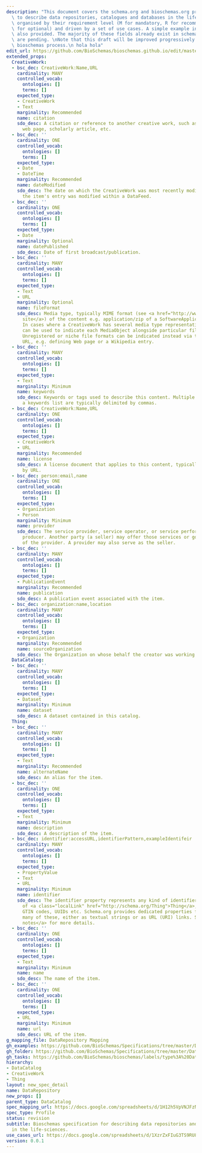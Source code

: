 ```yaml
---
description: "This document covers the schema.org and bioschemas.org properties necessary\
  \ to describe data repositories, catalogues and databases in the life sciences,\
  \ organised by their requirement level (M for mandatory, R for recommended and O\
  \ for optional) and driven by a set of use cases. A simple example in JSON-LD is\
  \ also provided. The majority of these fields already exist in schema.org, others\
  \ are pending. \nNote that this draft will be improved progressively through the\
  \ bioschemas process.\n hola hola" 
edit_url: https://github.com/BioSchemas/bioschemas.github.io/edit/master/_newSpecs/DataRepository.md
extended_props:
  CreativeWork:
  - bsc_dec: CreativeWork:Name,URL
    cardinality: MANY
    controlled_vocab:
      ontologies: []
      terms: []
    expected_type:
    - CreativeWork
    - Text
    marginality: Recommended
    name: citation
    sdo_desc: A citation or reference to another creative work, such as another publication,
      web page, scholarly article, etc.
  - bsc_dec: ''
    cardinality: ONE
    controlled_vocab:
      ontologies: []
      terms: []
    expected_type:
    - Date
    - DateTime
    marginality: Recommended
    name: dateModified
    sdo_desc: The date on which the CreativeWork was most recently modified or when
      the item's entry was modified within a DataFeed.
  - bsc_dec: ''
    cardinality: ONE
    controlled_vocab:
      ontologies: []
      terms: []
    expected_type:
    - Date
    marginality: Optional
    name: datePublished
    sdo_desc: Date of first broadcast/publication.
  - bsc_dec: ''
    cardinality: MANY
    controlled_vocab:
      ontologies: []
      terms: []
    expected_type:
    - Text
    - URL
    marginality: Optional
    name: fileFormat
    sdo_desc: Media type, typically MIME format (see <a href="http://www.iana.org/assignments/media-types/media-types.xhtml">IANA
      site</a>) of the content e.g. application/zip of a SoftwareApplication binary.
      In cases where a CreativeWork has several media type representations, 'encoding'
      can be used to indicate each MediaObject alongside particular fileFormat information.
      Unregistered or niche file formats can be indicated instead via the most appropriate
      URL, e.g. defining Web page or a Wikipedia entry.
  - bsc_dec: ''
    cardinality: MANY
    controlled_vocab:
      ontologies: []
      terms: []
    expected_type:
    - Text
    marginality: Minimum
    name: keywords
    sdo_desc: Keywords or tags used to describe this content. Multiple entries in
      a keywords list are typically delimited by commas.
  - bsc_dec: CreativeWork:Name,URL
    cardinality: ONE
    controlled_vocab:
      ontologies: []
      terms: []
    expected_type:
    - CreativeWork
    - URL
    marginality: Recommended
    name: license
    sdo_desc: A license document that applies to this content, typically indicated
      by URL.
  - bsc_dec: person:email,name
    cardinality: ONE
    controlled_vocab:
      ontologies: []
      terms: []
    expected_type:
    - Organization
    - Person
    marginality: Minimum
    name: provider
    sdo_desc: The service provider, service operator, or service performer; the goods
      producer. Another party (a seller) may offer those services or goods on behalf
      of the provider. A provider may also serve as the seller.
  - bsc_dec: ''
    cardinality: MANY
    controlled_vocab:
      ontologies: []
      terms: []
    expected_type:
    - PublicationEvent
    marginality: Recommended
    name: publication
    sdo_desc: A publication event associated with the item.
  - bsc_dec: organization:name,location
    cardinality: MANY
    controlled_vocab:
      ontologies: []
      terms: []
    expected_type:
    - Organization
    marginality: Recommended
    name: sourceOrganization
    sdo_desc: The Organization on whose behalf the creator was working.
  DataCatalog:
  - bsc_dec: ''
    cardinality: MANY
    controlled_vocab:
      ontologies: []
      terms: []
    expected_type:
    - Dataset
    marginality: Minimum
    name: dataset
    sdo_desc: A dataset contained in this catalog.
  Thing:
  - bsc_dec: ''
    cardinality: MANY
    controlled_vocab:
      ontologies: []
      terms: []
    expected_type:
    - Text
    marginality: Recommended
    name: alternateName
    sdo_desc: An alias for the item.
  - bsc_dec: ''
    cardinality: ONE
    controlled_vocab:
      ontologies: []
      terms: []
    expected_type:
    - Text
    marginality: Minimum
    name: description
    sdo_desc: A description of the item.
  - bsc_dec: identifier:accessURL,identifierPattern,exampleIdentifeir
    cardinality: MANY
    controlled_vocab:
      ontologies: []
      terms: []
    expected_type:
    - PropertyValue
    - Text
    - URL
    marginality: Minimum
    name: identifier
    sdo_desc: The identifier property represents any kind of identifier for any kind
      of <a class="localLink" href="http://schema.org/Thing">Thing</a>, such as ISBNs,
      GTIN codes, UUIDs etc. Schema.org provides dedicated properties for representing
      many of these, either as textual strings or as URL (URI) links. See <a href="/docs/datamodel.html#identifierBg">background
      notes</a> for more details.
  - bsc_dec: ''
    cardinality: ONE
    controlled_vocab:
      ontologies: []
      terms: []
    expected_type:
    - Text
    marginality: Minimum
    name: name
    sdo_desc: The name of the item.
  - bsc_dec: ''
    cardinality: ONE
    controlled_vocab:
      ontologies: []
      terms: []
    expected_type:
    - URL
    marginality: Minimum
    name: url
    sdo_desc: URL of the item.
g_mapping_file: DataRepository Mapping
gh_examples: https://github.com/BioSchemas/Specifications/tree/master/DataRepository/Examples/
gh_folder: https://github.com/BioSchemas/Specifications/tree/master/DataRepository
gh_tasks: https://github.com/BioSchemas/bioschemas/labels/type%3A%20DataRepository
hierarchy:
- DataCatalog
- CreativeWork
- Thing
layout: new_spec_detail
name: DataRepository
new_props: []
parent_type: DataCatalog
spec_mapping_url: https://docs.google.com/spreadsheets/d/1H12h5VpVNJFzNs2RQJWjXkauCEn3qEsVFzKRoiHHffY/edit?usp=drivesdk
spec_type: Profile
status: revision
subtitle: Bioschemas specification for describing data repositories and data catalogues
  in the life-sciences.
use_cases_url: https://docs.google.com/spreadsheets/d/1XzrZxFIuG3TS9RU8vACoUjAvaADLmI_FrIk7O3BEkxY/edit#gid=1439268036
version: 0.0.1
---
```

